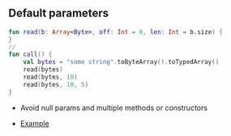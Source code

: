 ## Default parameters

```kotlin
fun read(b: Array<Byte>, off: Int = 0, len: Int = b.size) {
}
//
fun call() {
    val bytes = "some string".toByteArray().toTypedArray()
    read(bytes)
    read(bytes, 10)
    read(bytes, 10, 5)
}
```

* Avoid null params and multiple methods or constructors

* [Example](https://github.com/jntakpe/release-monitor/blob/2c7b164851b332634a406859d588bb8ccd5c8470/src/main/kotlin/com/github/jntakpe/releasemonitor/model/api/ApplicationDTO.kt#L5)
